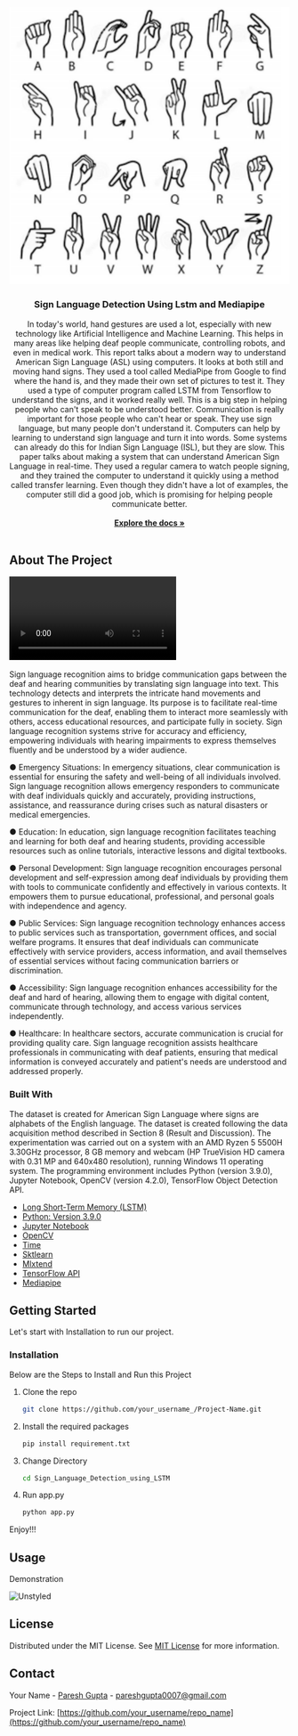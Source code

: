                         






















































 
<br/>
<div align="center">
<a href="https://github.com/IMMORTAL-blip/SignLanguageDetectionUsingLSTM/blob/main/SignLanguageDetectionUsingLstm/Screenshot%202024-04-02%20150014.png">
<img src="https://github.com/IMMORTAL-blip/SignLanguageDetectionUsingLSTM/blob/main/SignLanguageDetectionUsingLstm/Screenshot%202024-04-02%20150014.png">
</a>
<h3 align="center">Sign Language Detection Using Lstm and Mediapipe</h3>
<p align="center">
In today's world, hand gestures are used a lot, especially with new technology like Artificial Intelligence and Machine Learning. This helps in many areas like helping deaf people communicate, controlling robots, and even in medical work. This report talks about a modern way to understand American Sign Language (ASL) using computers. It looks at both still and moving hand signs. They used a tool called MediaPipe from Google to find where the hand is, and they made their own set of pictures to test it. They used a type of computer program called LSTM from Tensorflow to understand the signs, and it worked really well. This is a big step in helping people who can't speak to be understood better. Communication is really important for those people who can't hear or speak. They use sign language, but many people don't understand it. Computers can help by learning to understand sign language and turn it into words. Some systems can already do this for Indian Sign Language (ISL), but they are slow. This paper talks about making a system that can understand American Sign Language in real-time. They used a regular camera to watch people signing, and they trained the computer to understand it quickly using a method called transfer learning. Even though they didn't have a lot of examples, the computer still did a good job, which is promising for helping people communicate better.
<br/>
<br/>
<a href="https://github.com/ShaanCoding/ReadME-Generator/"><strong>Explore the docs »</strong></a>
<br/>
<br/>
</p>
</div>

 ## About The Project

![Product Screenshot](https://github.com/IMMORTAL-blip/SignLanguageDetectionUsingLSTM/blob/main/SignLanguageDetectionUsingLstm/project_demonstration7079.mp4)

Sign language recognition aims to bridge communication gaps between the deaf and hearing communities by translating sign language into text. This technology detects and interprets the intricate hand movements and gestures to inherent in sign language. Its purpose is to facilitate real-time communication for the deaf, enabling them to interact more seamlessly with others, access educational resources, and participate fully in society. Sign language recognition systems strive for accuracy and efficiency, empowering individuals with hearing impairments to express themselves fluently and be understood by a wider audience.

●	Emergency Situations: In emergency situations, clear communication is essential for ensuring the safety and well-being of all individuals involved. Sign language recognition allows emergency responders to communicate with deaf individuals quickly and accurately, providing instructions, assistance, and reassurance during crises such as natural disasters or medical emergencies.

●	Education:  In education, sign language recognition facilitates teaching and learning for both deaf and hearing students, providing accessible resources such as online tutorials, interactive lessons and digital textbooks.

●	Personal Development: Sign language recognition encourages personal development and self-expression among deaf individuals by providing them with tools to communicate confidently and effectively in various contexts. It empowers them to pursue educational, professional, and personal goals with independence and agency.

●	Public Services: Sign language recognition technology enhances access to public services such as transportation, government offices, and social welfare programs. It ensures that deaf individuals can communicate effectively with service providers, access information, and avail themselves of essential services without facing communication barriers or discrimination.

●	Accessibility: Sign language recognition enhances accessibility for the deaf and hard of hearing, allowing them to engage with digital content, communicate through technology, and access various services independently.

●	Healthcare: In healthcare sectors, accurate communication is crucial for providing quality care. Sign language recognition assists healthcare professionals in communicating with deaf patients, ensuring that medical information is conveyed accurately and patient's needs are understood and addressed properly.

 ### Built With

The dataset is created for American Sign Language where signs are alphabets of the English language. The dataset is created following the data acquisition method described in Section 8 (Result and Discussion). The experimentation was carried out on a system with an AMD Ryzen 5 5500H 3.30GHz processor, 8 GB memory and webcam (HP TrueVision HD camera with 0.31 MP and 640x480 resolution), running Windows 11 operating system. The programming environment includes Python (version 3.9.0), Jupyter Notebook, OpenCV (version 4.2.0), TensorFlow Object Detection API. 

- [Long Short-Term Memory (LSTM)](https://www.projectpro.io/article/lstm-model/832)
- [Python: Version 3.9.0](https://www.python.org/downloads/release/python-390/)
- [Jupyter Notebook](https://jupyter.org/)
- [OpenCV](https://opencv.org/)
- [Time](https://github.com/topics/time-module)
- [Sktlearn](https://scikit-learn.org/stable/)
- [Mlxtend	](https://github.com/rasbt/mlxtend)
- [TensorFlow API](https://www.tensorflow.org/install/source_windows)
- [Mediapipe](https://developers.google.com/mediapipe)
 ## Getting Started

Let's start with Installation to run our project.
 ### Installation

Below are the Steps to Install and Run this Project

1. Clone the repo
   ```sh
   git clone https://github.com/your_username_/Project-Name.git
   ```
2. Install the required packages
   ```sh
   pip install requirement.txt
   ```
2. Change Directory
   ```sh
   cd Sign_Language_Detection_using_LSTM
   ```
4. Run app.py
   ```sh
   python app.py
   ```

Enjoy!!!
 ## Usage

Demonstration

![Unstyled](https://github.com/evarghese563/Images/blob/main/Sign/unstyled.gif)
 ## License

Distributed under the MIT License. See [MIT License](https://opensource.org/licenses/MIT) for more information.
 ## Contact

Your Name - [Paresh Gupta](https://www.linkedin.com/in/paresh-gupta-167479257/) - pareshgupta0007@gmail.com

Project Link: [https://github.com/your_username/repo_name](https://github.com/your_username/repo_name)
